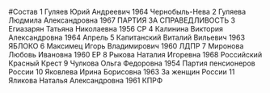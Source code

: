 #Состав
1 Гуляев Юрий Андреевич 1964 Чернобыль-Нева
2 Гуляева Людмила Александровна 1967 ПАРТИЯ ЗА СПРАВЕДЛИВОСТЬ
3 Егиазарян Татьяна Николаевна 1956 СР
4 Калинина Виктория Александровна 1964 Апрель
5 Капитанский Виталий Вильевич 1963 ЯБЛОКО
6 Максимец Игорь Владимирович 1960 ЛДПР
7 Миронова Любовь Ивановна 1960 ЕР
8 Рыкова Наталия Игоревна 1968 Российский Красный Крест
9 Чулкова Ольга Федоровна 1954 Партия пенсионеров России
10 Яковлева Ирина Борисовна 1963 За женщин России
11 Яликова Наталья Александровна 1961 КПРФ
